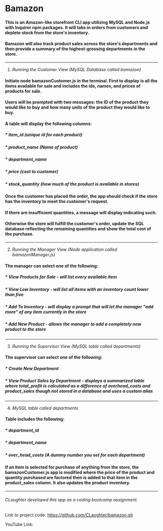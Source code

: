 # Bamazon

#### This is an Amazon-like storefront CLI app utilizing MySQL and Node.js with Inquirer npm packages.  It will take in orders from customers and deplete stock from the store's inventory. 

#### Bamazon will also track product sales across the store's departments and then provide a summary of the highest-grossing departments in the store.
---

1. *Running the Customer View (MySQL Database called bamazon)*

#### Initiate node bamazonCustomer.js in the terminal. First to display is all the items available for sale and includes the ids, names, and prices of products for sale.

#### Users will be prompted with two messages: the ID of the product they would like to buy and how many units of the product they would like to buy.

#### A table will display the following columns:

##### * item_id (unique id for each product)

##### * product_name (Name of product)

##### * department_name

##### * price (cost to customer)

##### * stock_quantity (how much of the product is available in stores)

#### Once the customer has placed the order, the app should check if the store has the inventory to meet the customer's request.

#### If there are insufficient quantities, a message will display indicating such.

#### Otherwise the store will fulfill the customer's order, update the SQL database reflecting the remaining quantities and show the total cost of the purchase.
---

2. *Running the Manager View (Node application called bamazonManager.js)*

#### The manager can select one of the following:

##### * View Products for Sale - will list every available item

##### * View Low Inventory - will list all items with an inventory count lower than five

##### * Add To Inventory - will display a prompt that will let the manager "add more" of any item currently in the store

##### * Add New Product - allows the manager to add a completely new product to the store
---

3. *Running the Supervisor View (MySQL table called departments)*

#### The supervisor can select one of the following:

##### * Create New Department

##### * View Product Sales by Department - displays a summarized table where total_profit is calculated as a difference of overhead_costs and product_sales though not stored in a database and uses a custom alias 
---

4. *MySQL table called departments*
#### Table includes the following:

##### * department_id

##### * department_name

##### * over_head_costs (A dummy number you set for each department)

#### If an item is selected for purchase of anything from the store, the bamazonCustomer.js app is modified where the price of the product and quantity purchased are factored then is added to that item in the product_sales column. It also updates the product inventory.
---

###### CLaughter developed this app as a coding bootcamp assignment.

Link to project code: https://github.com/CLaughter/bamazon.git

YouTube Link: 